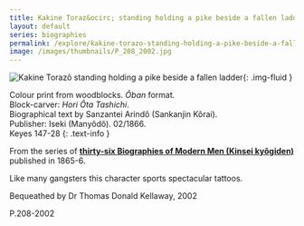 ```yaml
---
title: Kakine Toraz&ocirc; standing holding a pike beside a fallen ladder
layout: default
series: biographies
permalink: /explore/kakine-torazo-standing-holding-a-pike-beside-a-fallen-ladder
image: /images/thumbnails/P_208_2002.jpg
---
```


![Kakine Toraz&ocirc; standing holding a pike beside a fallen ladder]({{site.baseurl}}/images/P_208_2002.jpeg){: .img-fluid }

Colour print from woodblocks.  <em>&Ocirc;ban </em>format<em>. </em>
<br />
Block-carver: <em>Hori &Ocirc;ta  Tashichi</em>.
<br />
Biographical text by Sanzantei Arind&ocirc; (Sankanjin  K&ocirc;rai).
<br />
Publisher: Iseki (Many&ocirc;d&ocirc;). 02/1866.
<br />
Keyes 147-28
{: .text-info }

From the series of **[thirty-six Biographies of Modern Men (Kinsei kyôgiden)]({{site.baseurl}}/series/biographies-of-modern-men)**
published in 1865-6.


Like many gangsters this character sports spectacular tattoos.

Bequeathed by Dr Thomas Donald Kellaway, 2002

P.208-2002

